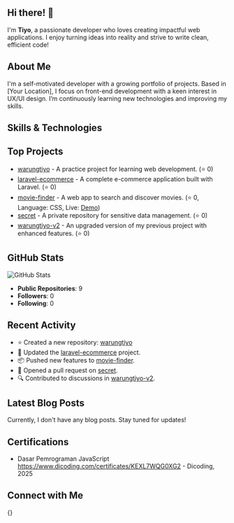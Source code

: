 ## Hi there! 👋

I'm **Tiyo**, a passionate developer who loves creating impactful web applications. I enjoy turning ideas into reality and strive to write clean, efficient code!

## About Me

I'm a self-motivated developer with a growing portfolio of projects. Based in [Your Location], I focus on front-end development with a keen interest in UX/UI design. I’m continuously learning new technologies and improving my skills.

## Skills & Technologies



## Top Projects

- [warungtiyo](https://github.com/SulistiyoJanuar/warungtiyo) - A practice project for learning web development. (⭐ 0)
- [laravel-ecommerce](https://github.com/SulistiyoJanuar/laravel-ecommerce) - A complete e-commerce application built with Laravel. (⭐ 0)
- [movie-finder](https://github.com/SulistiyoJanuar/movie-finder) - A web app to search and discover movies. (⭐ 0, Language: CSS, Live: [Demo](https://movie-finder-olive-phi.vercel.app))
- [secret](https://github.com/SulistiyoJanuar/secret) - A private repository for sensitive data management. (⭐ 0)
- [warungtiyo-v2](https://github.com/SulistiyoJanuar/warungtiyo-v2) - An upgraded version of my previous project with enhanced features. (⭐ 0)

## GitHub Stats

![GitHub Stats](https://github-readme-stats.vercel.app/api?username=SulistiyoJanuar&show_icons=true&theme=radical)

- **Public Repositories**: 9
- **Followers**: 0
- **Following**: 0

## Recent Activity

- ⭐ Created a new repository: [warungtiyo](https://github.com/SulistiyoJanuar/warungtiyo)
- 🔧 Updated the [laravel-ecommerce](https://github.com/SulistiyoJanuar/laravel-ecommerce) project.
- 📦 Pushed new features to [movie-finder](https://github.com/SulistiyoJanuar/movie-finder).
- 📝 Opened a pull request on [secret](https://github.com/SulistiyoJanuar/secret).
- 🔍 Contributed to discussions in [warungtiyo-v2](https://github.com/SulistiyoJanuar/warungtiyo-v2).

## Latest Blog Posts

Currently, I don't have any blog posts. Stay tuned for updates!

## Certifications

- Dasar Pemrograman JavaScript https://www.dicoding.com/certificates/KEXL7WQG0XG2 - Dicoding, 2025

## Connect with Me

{}
